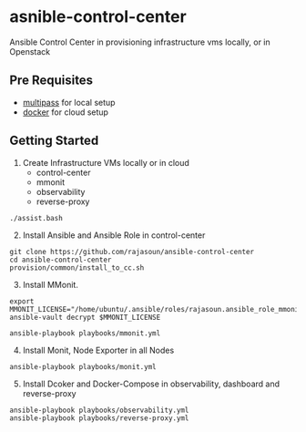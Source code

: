 # asnible-control-center

Ansible Control Center in provisioning infrastructure vms 
locally, or in Openstack  

## Pre Requisites

* [multipass](https://multipass.run/) for local setup
* [docker](https://www.docker.com/) for cloud setup 

## Getting Started 

1. Create Infrastructure VMs locally or in cloud 
    * control-center
    * mmonit
    * observability
    * reverse-proxy

```
./assist.bash 
```

2. Install Ansible and Ansible Role in control-center 

```
git clone https://github.com/rajasoun/ansible-control-center
cd ansible-control-center
provision/common/install_to_cc.sh
```

3. Install MMonit. 
```
export MMONIT_LICENSE="/home/ubuntu/.ansible/roles/rajasoun.ansible_role_mmonit/files/license.yml"
ansible-vault decrypt $MMONIT_LICENSE

ansible-playbook playbooks/mmonit.yml
```

4. Install Monit, Node Exporter in all Nodes 
```
ansible-playbook playbooks/monit.yml
```

5. Install Dcoker and Docker-Compose in observability, dashboard and reverse-proxy

```
ansible-playbook playbooks/observability.yml
ansible-playbook playbooks/reverse-proxy.yml
```
